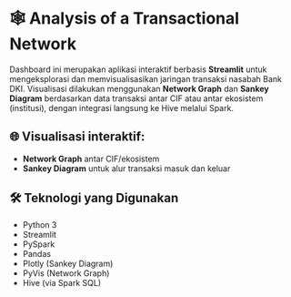 # 🕸️ Analysis of a Transactional Network

Dashboard ini merupakan aplikasi interaktif berbasis **Streamlit** untuk mengeksplorasi dan memvisualisasikan jaringan transaksi nasabah Bank DKI. Visualisasi dilakukan menggunakan **Network Graph** dan **Sankey Diagram** berdasarkan data transaksi antar CIF atau antar ekosistem (institusi), dengan integrasi langsung ke Hive melalui Spark.

## 🌐 Visualisasi interaktif:
  - **Network Graph** antar CIF/ekosistem
  - **Sankey Diagram** untuk alur transaksi masuk dan keluar

## 🛠️ Teknologi yang Digunakan

- Python 3
- Streamlit
- PySpark
- Pandas
- Plotly (Sankey Diagram)
- PyVis (Network Graph)
- Hive (via Spark SQL)